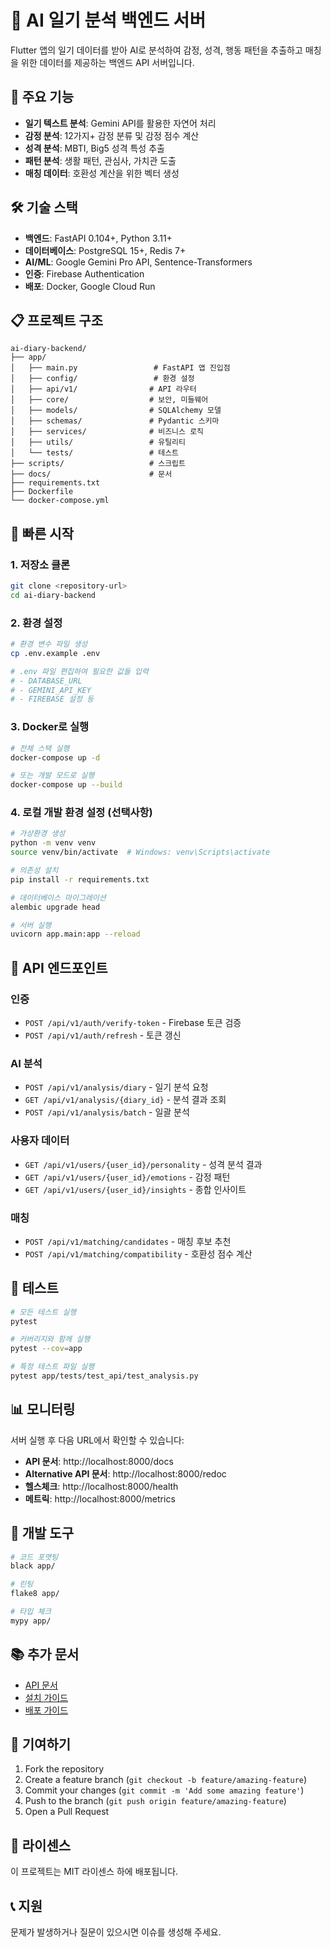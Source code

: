# 🤖 AI 일기 분석 백엔드 서버

Flutter 앱의 일기 데이터를 받아 AI로 분석하여 감정, 성격, 행동 패턴을 추출하고 매칭을 위한 데이터를 제공하는 백엔드 API 서버입니다.

## 🚀 주요 기능

- **일기 텍스트 분석**: Gemini API를 활용한 자연어 처리
- **감정 분석**: 12가지+ 감정 분류 및 감정 점수 계산
- **성격 분석**: MBTI, Big5 성격 특성 추출
- **패턴 분석**: 생활 패턴, 관심사, 가치관 도출
- **매칭 데이터**: 호환성 계산을 위한 벡터 생성

## 🛠️ 기술 스택

- **백엔드**: FastAPI 0.104+, Python 3.11+
- **데이터베이스**: PostgreSQL 15+, Redis 7+
- **AI/ML**: Google Gemini Pro API, Sentence-Transformers
- **인증**: Firebase Authentication
- **배포**: Docker, Google Cloud Run

## 📋 프로젝트 구조

```
ai-diary-backend/
├── app/
│   ├── main.py                 # FastAPI 앱 진입점
│   ├── config/                 # 환경 설정
│   ├── api/v1/                # API 라우터
│   ├── core/                  # 보안, 미들웨어
│   ├── models/                # SQLAlchemy 모델
│   ├── schemas/               # Pydantic 스키마
│   ├── services/              # 비즈니스 로직
│   ├── utils/                 # 유틸리티
│   └── tests/                 # 테스트
├── scripts/                   # 스크립트
├── docs/                      # 문서
├── requirements.txt
├── Dockerfile
└── docker-compose.yml
```

## 🚀 빠른 시작

### 1. 저장소 클론
```bash
git clone <repository-url>
cd ai-diary-backend
```

### 2. 환경 설정
```bash
# 환경 변수 파일 생성
cp .env.example .env

# .env 파일 편집하여 필요한 값들 입력
# - DATABASE_URL
# - GEMINI_API_KEY
# - FIREBASE 설정 등
```

### 3. Docker로 실행
```bash
# 전체 스택 실행
docker-compose up -d

# 또는 개발 모드로 실행
docker-compose up --build
```

### 4. 로컬 개발 환경 설정 (선택사항)
```bash
# 가상환경 생성
python -m venv venv
source venv/bin/activate  # Windows: venv\Scripts\activate

# 의존성 설치
pip install -r requirements.txt

# 데이터베이스 마이그레이션
alembic upgrade head

# 서버 실행
uvicorn app.main:app --reload
```

## 📡 API 엔드포인트

### 인증
- `POST /api/v1/auth/verify-token` - Firebase 토큰 검증
- `POST /api/v1/auth/refresh` - 토큰 갱신

### AI 분석
- `POST /api/v1/analysis/diary` - 일기 분석 요청
- `GET /api/v1/analysis/{diary_id}` - 분석 결과 조회
- `POST /api/v1/analysis/batch` - 일괄 분석

### 사용자 데이터
- `GET /api/v1/users/{user_id}/personality` - 성격 분석 결과
- `GET /api/v1/users/{user_id}/emotions` - 감정 패턴
- `GET /api/v1/users/{user_id}/insights` - 종합 인사이트

### 매칭
- `POST /api/v1/matching/candidates` - 매칭 후보 추천
- `POST /api/v1/matching/compatibility` - 호환성 점수 계산

## 🧪 테스트

```bash
# 모든 테스트 실행
pytest

# 커버리지와 함께 실행
pytest --cov=app

# 특정 테스트 파일 실행
pytest app/tests/test_api/test_analysis.py
```

## 📊 모니터링

서버 실행 후 다음 URL에서 확인할 수 있습니다:

- **API 문서**: http://localhost:8000/docs
- **Alternative API 문서**: http://localhost:8000/redoc
- **헬스체크**: http://localhost:8000/health
- **메트릭**: http://localhost:8000/metrics

## 🔧 개발 도구

```bash
# 코드 포맷팅
black app/

# 린팅
flake8 app/

# 타입 체크
mypy app/
```

## 📚 추가 문서

- [API 문서](docs/api.md)
- [설치 가이드](docs/setup.md)
- [배포 가이드](docs/deployment.md)

## 🤝 기여하기

1. Fork the repository
2. Create a feature branch (`git checkout -b feature/amazing-feature`)
3. Commit your changes (`git commit -m 'Add some amazing feature'`)
4. Push to the branch (`git push origin feature/amazing-feature`)
5. Open a Pull Request

## 📄 라이센스

이 프로젝트는 MIT 라이센스 하에 배포됩니다.

## 📞 지원

문제가 발생하거나 질문이 있으시면 이슈를 생성해 주세요.

